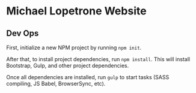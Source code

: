 # Michael Lopetrone Website

## Dev Ops

First, initialize a new NPM project by running `npm init`.

After that, to install project dependencies, run `npm install`. This will install Bootstrap, Gulp, and other project dependencies.

Once all dependencies are installed, run `gulp` to start tasks (SASS compiling, JS Babel, BrowserSync, etc).
